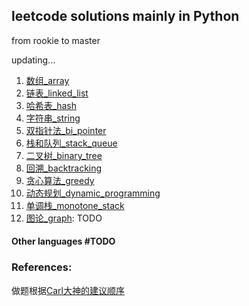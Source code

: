 ## leetcode solutions mainly in Python
from rookie to master

updating...

1. [数组_array](./a1_array)
2. [链表_linked_list](./a2_linked_list)
3. [哈希表_hash](./a3_hash_table)
4. [字符串_string](./a4_string)
5. [双指针法_bi_pointer](./a5_bi_pointer)
6. [栈和队列_stack_queue](./a6_stack_queue)
7. [二叉树_binary_tree](./a7_binary_tree)
8. [回溯_backtracking](./a8_backtrack)
9. [贪心算法_greedy](./a9_greedy)
10. [动态规划_dynamic_programming](./a10_dp)
11. [单调栈_monotone_stack](./a11_monotone_stack)
12. [图论_graph](./a12_graph): TODO

#### Other languages #TODO

### References:

做题根据[Carl大神的建议顺序](https://github.com/youngyangyang04/leetcode-master/blob/master/README.md)
